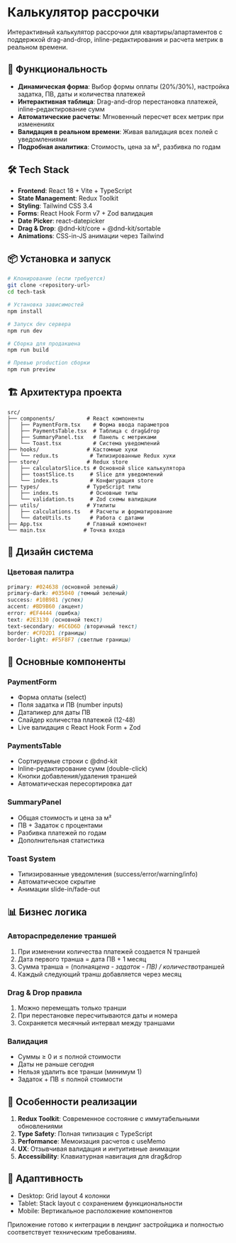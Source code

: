 # Калькулятор рассрочки

Интерактивный калькулятор рассрочки для квартиры/апартаментов с поддержкой drag-and-drop, inline-редактирования и расчета метрик в реальном времени.

## 🚀 Функциональность

-   **Динамическая форма**: Выбор формы оплаты (20%/30%), настройка задатка, ПВ, даты и количества платежей
-   **Интерактивная таблица**: Drag-and-drop перестановка платежей, inline-редактирование сумм
-   **Автоматические расчеты**: Мгновенный пересчет всех метрик при изменениях
-   **Валидация в реальном времени**: Живая валидация всех полей с уведомлениями
-   **Подробная аналитика**: Стоимость, цена за м², разбивка по годам

## 🛠 Tech Stack

-   **Frontend**: React 18 + Vite + TypeScript
-   **State Management**: Redux Toolkit
-   **Styling**: Tailwind CSS 3.4
-   **Forms**: React Hook Form v7 + Zod валидация
-   **Date Picker**: react-datepicker
-   **Drag & Drop**: @dnd-kit/core + @dnd-kit/sortable
-   **Animations**: CSS-in-JS анимации через Tailwind

## 📦 Установка и запуск

```bash
# Клонирование (если требуется)
git clone <repository-url>
cd tech-task

# Установка зависимостей
npm install

# Запуск dev сервера
npm run dev

# Сборка для продакшена
npm run build

# Превью production сборки
npm run preview
```

## 🏗 Архитектура проекта

```
src/
├── components/          # React компоненты
│   ├── PaymentForm.tsx    # Форма ввода параметров
│   ├── PaymentsTable.tsx  # Таблица с drag&drop
│   ├── SummaryPanel.tsx   # Панель с метриками
│   └── Toast.tsx          # Система уведомлений
├── hooks/               # Кастомные хуки
│   └── redux.ts          # Типизированные Redux хуки
├── store/               # Redux store
│   ├── calculatorSlice.ts # Основной slice калькулятора
│   ├── toastSlice.ts     # Slice для уведомлений
│   └── index.ts          # Конфигурация store
├── types/               # TypeScript типы
│   ├── index.ts          # Основные типы
│   └── validation.ts     # Zod схемы валидации
├── utils/               # Утилиты
│   ├── calculations.ts   # Расчеты и форматирование
│   └── dateUtils.ts      # Работа с датами
├── App.tsx              # Главный компонент
└── main.tsx            # Точка входа
```

## 🎨 Дизайн система

### Цветовая палитра

```css
primary: #024638 (основной зеленый)
primary-dark: #035040 (темный зеленый)
success: #10B981 (успех)
accent: #BD9B60 (акцент)
error: #EF4444 (ошибка)
text: #2E3130 (основной текст)
text-secondary: #6C6D6D (вторичный текст)
border: #CFD2D1 (границы)
border-light: #F5F8F7 (светлые границы)
```

## 🔧 Основные компоненты

### PaymentForm

-   Форма оплаты (select)
-   Поля задатка и ПВ (number inputs)
-   Датапикер для даты ПВ
-   Слайдер количества платежей (12-48)
-   Live валидация с React Hook Form + Zod

### PaymentsTable

-   Сортируемые строки с @dnd-kit
-   Inline-редактирование сумм (double-click)
-   Кнопки добавления/удаления траншей
-   Автоматическая пересортировка дат

### SummaryPanel

-   Общая стоимость и цена за м²
-   ПВ + Задаток с процентами
-   Разбивка платежей по годам
-   Дополнительная статистика

### Toast System

-   Типизированные уведомления (success/error/warning/info)
-   Автоматическое скрытие
-   Анимации slide-in/fade-out

## 📊 Бизнес логика

### Автораспределение траншей

1. При изменении количества платежей создается N траншей
2. Дата первого транша = дата ПВ + 1 месяц
3. Сумма транша = (полная*цена - задаток - ПВ) / количество*траншей
4. Каждый следующий транш добавляется через месяц

### Drag & Drop правила

1. Можно перемещать только транши
2. При перестановке пересчитываются даты и номера
3. Сохраняется месячный интервал между траншами

### Валидация

-   Суммы ≥ 0 и ≤ полной стоимости
-   Даты не раньше сегодня
-   Нельзя удалить все транши (минимум 1)
-   Задаток + ПВ ≤ полной стоимости

## 🌟 Особенности реализации

1. **Redux Toolkit**: Современное состояние с иммутабельными обновлениями
2. **Type Safety**: Полная типизация с TypeScript
3. **Performance**: Мемоизация расчетов с useMemo
4. **UX**: Отзывчивая валидация и интуитивные анимации
5. **Accessibility**: Клавиатурная навигация для drag&drop

## 📱 Адаптивность

-   Desktop: Grid layout 4 колонки
-   Tablet: Stack layout с сохранением функциональности
-   Mobile: Вертикальное расположение компонентов

Приложение готово к интеграции в лендинг застройщика и полностью соответствует техническим требованиям.
